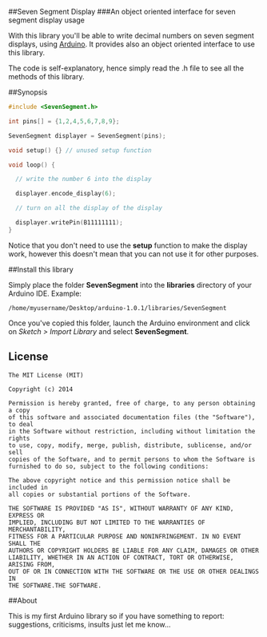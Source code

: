 ##Seven Segment Display
###An object oriented interface for seven segment display usage

With this library you'll be able to write decimal numbers on seven segment displays, using [Arduino](http://arduino.cc).
It provides also an object oriented interface to use this library.

The code is self-explanatory, hence simply read the .h file to see all the methods of this library.

##Synopsis

```c
#include <SevenSegment.h>

int pins[] = {1,2,4,5,6,7,8,9};

SevenSegment displayer = SevenSegment(pins);

void setup() {} // unused setup function

void loop() {

  // write the number 6 into the display

  displayer.encode_display(6);

  // turn on all the display of the display

  displayer.writePin(B11111111);
}
```
Notice that you don't need to use the **setup** function to make the display work, however this doesn't mean that you can not use it for other purposes.

##Install this library

Simply place the folder **SevenSegment** into the **libraries** directory of your Arduino IDE.
Example:

```
/home/myusername/Desktop/arduino-1.0.1/libraries/SevenSegment
```

Once you've copied this folder, launch the Arduino environment and click on *Sketch > Import Library* and select **SevenSegment**.

## License
```
The MIT License (MIT)

Copyright (c) 2014

Permission is hereby granted, free of charge, to any person obtaining a copy
of this software and associated documentation files (the "Software"), to deal
in the Software without restriction, including without limitation the rights
to use, copy, modify, merge, publish, distribute, sublicense, and/or sell
copies of the Software, and to permit persons to whom the Software is
furnished to do so, subject to the following conditions:

The above copyright notice and this permission notice shall be included in
all copies or substantial portions of the Software.

THE SOFTWARE IS PROVIDED "AS IS", WITHOUT WARRANTY OF ANY KIND, EXPRESS OR
IMPLIED, INCLUDING BUT NOT LIMITED TO THE WARRANTIES OF MERCHANTABILITY,
FITNESS FOR A PARTICULAR PURPOSE AND NONINFRINGEMENT. IN NO EVENT SHALL THE
AUTHORS OR COPYRIGHT HOLDERS BE LIABLE FOR ANY CLAIM, DAMAGES OR OTHER
LIABILITY, WHETHER IN AN ACTION OF CONTRACT, TORT OR OTHERWISE, ARISING FROM,
OUT OF OR IN CONNECTION WITH THE SOFTWARE OR THE USE OR OTHER DEALINGS IN
THE SOFTWARE.THE SOFTWARE.
```

##About

This is my first Arduino library so if you have something to report: suggestions, criticisms, insults just let me know...
